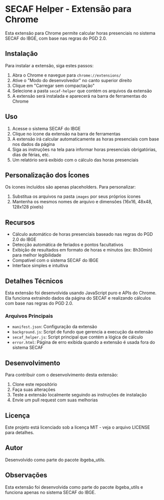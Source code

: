 # SECAF Helper - Extensão para Chrome

Esta extensão para Chrome permite calcular horas presenciais no sistema SECAF do IBGE, com base nas regras do PGD 2.0.

## Instalação

Para instalar a extensão, siga estes passos:

1. Abra o Chrome e navegue para `chrome://extensions/`
2. Ative o "Modo do desenvolvedor" no canto superior direito
3. Clique em "Carregar sem compactação"
4. Selecione a pasta `secaf-helper` que contém os arquivos da extensão
5. A extensão será instalada e aparecerá na barra de ferramentas do Chrome

## Uso

1. Acesse o sistema SECAF do IBGE
2. Clique no ícone da extensão na barra de ferramentas
3. A extensão irá calcular automaticamente as horas presenciais com base nos dados da página
4. Siga as instruções na tela para informar horas presenciais obrigatórias, dias de férias, etc.
5. Um relatório será exibido com o cálculo das horas presenciais

## Personalização dos Ícones

Os ícones incluídos são apenas placeholders. Para personalizar:

1. Substitua os arquivos na pasta `images` por seus próprios ícones
2. Mantenha os mesmos nomes de arquivo e dimensões (16x16, 48x48, 128x128 pixels)

## Recursos

- Cálculo automático de horas presenciais baseado nas regras do PGD 2.0 do IBGE
- Detecção automática de feriados e pontos facultativos
- Exibição de resultados em formato de horas e minutos (ex: 8h30min) para melhor legibilidade
- Compatível com o sistema SECAF do IBGE
- Interface simples e intuitiva

## Detalhes Técnicos

Esta extensão foi desenvolvida usando JavaScript puro e APIs do Chrome. Ela funciona extraindo dados da página do SECAF e realizando cálculos com base nas regras do PGD 2.0.

### Arquivos Principais

- `manifest.json`: Configuração da extensão
- `background.js`: Script de fundo que gerencia a execução da extensão
- `secaf_helper.js`: Script principal que contém a lógica de cálculo
- `error.html`: Página de erro exibida quando a extensão é usada fora do sistema SECAF

## Desenvolvimento

Para contribuir com o desenvolvimento desta extensão:

1. Clone este repositório
2. Faça suas alterações
3. Teste a extensão localmente seguindo as instruções de instalação
4. Envie um pull request com suas melhorias

## Licença

Este projeto está licenciado sob a licença MIT - veja o arquivo LICENSE para detalhes.

## Autor

Desenvolvido como parte do pacote ibgeba_utils.

## Observações

Esta extensão foi desenvolvida como parte do pacote ibgeba_utils e funciona apenas no sistema SECAF do IBGE.
